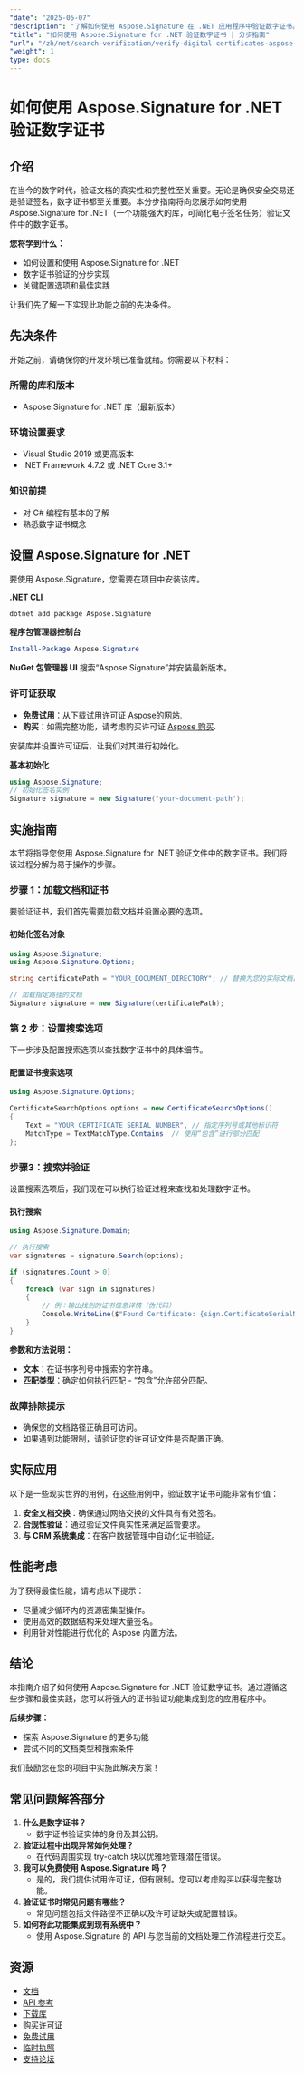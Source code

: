 ```yaml
---
"date": "2025-05-07"
"description": "了解如何使用 Aspose.Signature 在 .NET 应用程序中验证数字证书。遵循这份全面的指南，安全处理文档。"
"title": "如何使用 Aspose.Signature for .NET 验证数字证书 | 分步指南"
"url": "/zh/net/search-verification/verify-digital-certificates-aspose-signature-dotnet/"
"weight": 1
type: docs
---
```

# 如何使用 Aspose.Signature for .NET 验证数字证书

## 介绍

在当今的数字时代，验证文档的真实性和完整性至关重要。无论是确保安全交易还是验证签名，数字证书都至关重要。本分步指南将向您展示如何使用 Aspose.Signature for .NET（一个功能强大的库，可简化电子签名任务）验证文件中的数字证书。

**您将学到什么：**
- 如何设置和使用 Aspose.Signature for .NET
- 数字证书验证的分步实现
- 关键配置选项和最佳实践

让我们先了解一下实现此功能之前的先决条件。

## 先决条件

开始之前，请确保你的开发环境已准备就绪。你需要以下材料：

### 所需的库和版本
- Aspose.Signature for .NET 库（最新版本）
  
### 环境设置要求
- Visual Studio 2019 或更高版本
- .NET Framework 4.7.2 或 .NET Core 3.1+

### 知识前提
- 对 C# 编程有基本的了解
- 熟悉数字证书概念

## 设置 Aspose.Signature for .NET

要使用 Aspose.Signature，您需要在项目中安装该库。

**.NET CLI**
```bash
dotnet add package Aspose.Signature
```

**程序包管理器控制台**
```powershell
Install-Package Aspose.Signature
```

**NuGet 包管理器 UI**
搜索“Aspose.Signature”并安装最新版本。

### 许可证获取
- **免费试用**：从下载试用许可证 [Aspose的网站](https://purchase。aspose.com/temporary-license).
- **购买**：如需完整功能，请考虑购买许可证 [Aspose 购买](https://purchase。groupdocs.com/buy).

安装库并设置许可证后，让我们对其进行初始化。

**基本初始化**
```csharp
using Aspose.Signature;
// 初始化签名实例
Signature signature = new Signature("your-document-path");
```

## 实施指南

本节将指导您使用 Aspose.Signature for .NET 验证文件中的数字证书。我们将该过程分解为易于操作的步骤。

### 步骤 1：加载文档和证书

要验证证书，我们首先需要加载文档并设置必要的选项。

#### 初始化签名对象
```csharp
using Aspose.Signature;
using Aspose.Signature.Options;

string certificatePath = "YOUR_DOCUMENT_DIRECTORY"; // 替换为您的实际文档目录

// 加载指定路径的文档
Signature signature = new Signature(certificatePath);
```

### 第 2 步：设置搜索选项

下一步涉及配置搜索选项以查找数字证书中的具体细节。

#### 配置证书搜索选项
```csharp
using Aspose.Signature.Options;

CertificateSearchOptions options = new CertificateSearchOptions()
{
    Text = "YOUR_CERTIFICATE_SERIAL_NUMBER", // 指定序列号或其他标识符
    MatchType = TextMatchType.Contains  // 使用“包含”进行部分匹配
};
```

### 步骤3：搜索并验证

设置搜索选项后，我们现在可以执行验证过程来查找和处理数字证书。

#### 执行搜索
```csharp
using Aspose.Signature.Domain;

// 执行搜索
var signatures = signature.Search(options);

if (signatures.Count > 0)
{
    foreach (var sign in signatures)
    {
        // 例：输出找到的证书信息详情（伪代码）
        Console.WriteLine($"Found Certificate: {sign.CertificateSerialNumber}");
    }
}
```

**参数和方法说明：**
- **文本**：在证书序列号中搜索的字符串。
- **匹配类型**：确定如何执行匹配 - “包含”允许部分匹配。

### 故障排除提示
- 确保您的文档路径正确且可访问。
- 如果遇到功能限制，请验证您的许可证文件是否配置正确。

## 实际应用

以下是一些现实世界的用例，在这些用例中，验证数字证书可能非常有价值：
1. **安全文档交换**：确保通过网络交换的文件具有有效签名。
2. **合规性验证**：通过验证文件真实性来满足监管要求。
3. **与 CRM 系统集成**：在客户数据管理中自动化证书验证。

## 性能考虑

为了获得最佳性能，请考虑以下提示：
- 尽量减少循环内的资源密集型操作。
- 使用高效的数据结构来处理大量签名。
- 利用针对性能进行优化的 Aspose 内置方法。

## 结论

本指南介绍了如何使用 Aspose.Signature for .NET 验证数字证书。通过遵循这些步骤和最佳实践，您可以将强大的证书验证功能集成到您的应用程序中。 

**后续步骤：**
- 探索 Aspose.Signature 的更多功能
- 尝试不同的文档类型和搜索条件

我们鼓励您在您的项目中实施此解决方案！

## 常见问题解答部分

1. **什么是数字证书？**
   - 数字证书验证实体的身份及其公钥。
2. **验证过程中出现异常如何处理？**
   - 在代码周围实现 try-catch 块以优雅地管理潜在错误。
3. **我可以免费使用 Aspose.Signature 吗？**
   - 是的，我们提供试用许可证，但有限制。您可以考虑购买以获得完整功能。
4. **验证证书时常见问题有哪些？**
   - 常见问题包括文件路径不正确以及许可证缺失或配置错误。
5. **如何将此功能集成到现有系统中？**
   - 使用 Aspose.Signature 的 API 与您当前的文档处理工作流程进行交互。

## 资源
- [文档](https://docs.groupdocs.com/signature/net/)
- [API 参考](https://apireference.aspose.com/signature/net)
- [下载库](https://downloads.aspose.com/total/net)
- [购买许可证](https://purchase.groupdocs.com/buy)
- [免费试用](https://downloads.aspose.com/total/net)
- [临时执照](https://purchase.groupdocs.com/temporary-license/)
- [支持论坛](https://forum.aspose.com/c/signature/)